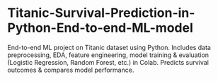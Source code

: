 # Titanic-Survival-Prediction-in-Python-End-to-end-ML-model
End-to-end ML project on Titanic dataset using Python. Includes data preprocessing, EDA, feature engineering, model training &amp; evaluation (Logistic Regression, Random Forest, etc.) in Colab. Predicts survival outcomes &amp; compares model performance.
